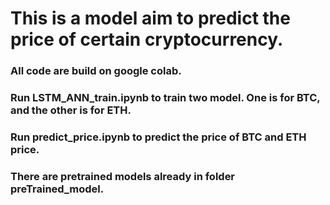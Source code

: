 # This is a model aim to predict the price of certain cryptocurrency. #
### All code are build on google colab. ###
### Run **LSTM_ANN_train.ipynb** to train two model. One is for BTC, and the other is for ETH. ###
### Run **predict_price.ipynb** to predict the price of BTC and ETH price. ###
### There are pretrained models already in folder **preTrained_model**. ###
